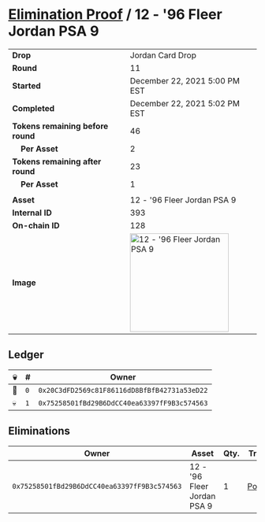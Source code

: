 # [Elimination Proof](./readme.md) / 12 - &#039;96 Fleer Jordan PSA 9

|||
|---|---|
| **Drop** | Jordan Card Drop |
| **Round** | 11 |
| **Started** | December 22, 2021 5:00 PM EST |
| **Completed** | December 22, 2021 5:02 PM EST |
| **Tokens remaining before round** | 46 |
| **&nbsp;&nbsp;&nbsp;&nbsp;Per Asset** | 2 |
| **Tokens remaining after round** | 23 |
| **&nbsp;&nbsp;&nbsp;&nbsp;Per Asset** | 1 |
| | |
| **Asset** | 12 - &#039;96 Fleer Jordan PSA 9 |
| **Internal ID** | 393 |
| **On-chain ID** | 128 |
| **Image** | <img src="https://tcdn.blokpax.com/95149d1f-6257-4e3a-8bc9-8d55d60ceb9c/6bdea452c90303766542720b9ce04d57971730a66d271c74d0cb338851f67874.jpg" height="200" alt="12 - &#039;96 Fleer Jordan PSA 9" /> |

## Ledger

| 💀 | # | Owner |
| --- | --- | --- |
| 👑 | `0` | `0x20C3dFD2569c81F86116dD8BfBfB42731a53eD22` |
| 💀 | `1` | `0x75258501fBd29B6DdCC40ea63397fF9B3c574563` |


## Eliminations

| Owner | Asset | Qty. | Transaction |
| --- | --- | --- | --- |
| `0x75258501fBd29B6DdCC40ea63397fF9B3c574563` | 12 - '96 Fleer Jordan PSA 9 | 1 | [Polygonscan](https://polygonscan.com/tx/0x5a78b547a86fee695443c73a3e1cad91e2032f85d6a4e233dbda747ca26a6bdf) |
